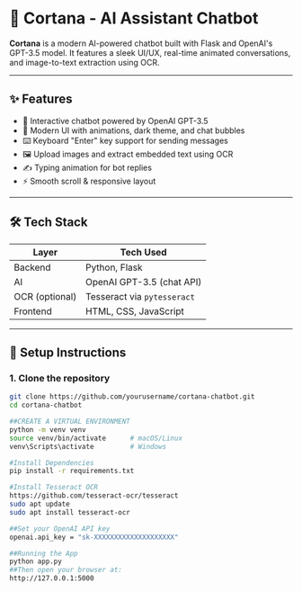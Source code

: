 # 🧠 Cortana - AI Assistant Chatbot

**Cortana** is a modern AI-powered chatbot built with Flask and OpenAI's GPT-3.5 model. It features a sleek UI/UX, real-time animated conversations, and image-to-text extraction using OCR.

---

## ✨ Features

- 💬 Interactive chatbot powered by OpenAI GPT-3.5
- 🎨 Modern UI with animations, dark theme, and chat bubbles
- ⌨️ Keyboard "Enter" key support for sending messages
- 🖼️ Upload images and extract embedded text using OCR
- ✍️ Typing animation for bot replies
- ⚡ Smooth scroll & responsive layout

---

## 🛠 Tech Stack

| Layer        | Tech Used                  |
|--------------|----------------------------|
| Backend      | Python, Flask              |
| AI           | OpenAI GPT-3.5 (chat API)  |
| OCR (optional) | Tesseract via `pytesseract` |
| Frontend     | HTML, CSS, JavaScript      |

---

## 🚀 Setup Instructions

### 1. Clone the repository
```bash
git clone https://github.com/yourusername/cortana-chatbot.git
cd cortana-chatbot

##CREATE A VIRTUAL ENVIRONMENT
python -m venv venv
source venv/bin/activate      # macOS/Linux
venv\Scripts\activate         # Windows

#Install Dependencies
pip install -r requirements.txt

#Install Tesseract OCR
https://github.com/tesseract-ocr/tesseract
sudo apt update
sudo apt install tesseract-ocr

##Set your OpenAI API key
openai.api_key = "sk-XXXXXXXXXXXXXXXXXXXX"

##Running the App
python app.py
##Then open your browser at:
http://127.0.0.1:5000
